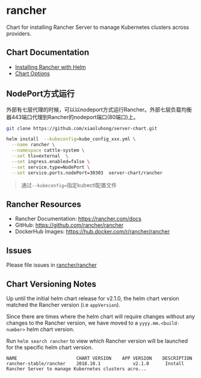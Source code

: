 # rancher

Chart for installing Rancher Server to manage Kubernetes clusters across providers.

## Chart Documentation

* [Installing Rancher with Helm](https://rancher.com/docs/rancher/v2.x/en/installation/ha/)
* [Chart Options](https://rancher.com/docs/rancher/v2.x/en/installation/ha/helm-rancher/chart-options/)

## NodePort方式运行

外部有七层代理的时候，可以以nodeport方式运行Rancher。外部七层负载均衡器443端口代理到Rancher的nodeport端口(80端口)上。

```bash
git clone https://github.com/xiaoluhong/server-chart.git

helm install  --kubeconfig=kube_config_xxx.yml \
  --name rancher \
  --namespace cattle-system \
  --set tls=external  \
  --set ingress.enabled=false \
  --set service.type=NodePort \
  --set service.ports.nodePort=30303  server-chart/rancher
```
>通过`--kubeconfig=`指定kubectl配置文件

## Rancher Resources

* Rancher Documentation: https://rancher.com/docs
* GitHub: https://github.com/rancher/rancher
* DockerHub Images: https://hub.docker.com/r/rancher/rancher

## Issues

Please file issues in [rancher/rancher](https://github.com/rancher/rancher/issues/new?labels=area/server-chart)

## Chart Versioning Notes

Up until the initial helm chart release for v2.1.0, the helm chart version matched the Rancher version (i.e `appVersion`).

Since there are times where the helm chart will require changes without any changes to the Rancher version, we have moved to a `yyyy.mm.<build-number>` helm chart version.

Run `helm search rancher` to view which Rancher version will be launched for the specific helm chart version.  

```
NAME                      CHART VERSION    APP VERSION    DESCRIPTION                                                 
rancher-stable/rancher    2018.10.1            v2.1.0      Install Rancher Server to manage Kubernetes clusters acro...
```
